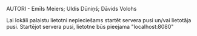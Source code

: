 AUTORI - Emīls Meiers; Uldis Dūniņš; Dāvids Volohs

Lai lokāli palaistu lietotni nepieciešams startēt servera pusi un/vai lietotāja pusi.
Startējot servera pusi, lietotne būs pieejama "localhost:8080"
